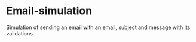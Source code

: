 # Email-simulation
 Simulation of sending an email with an email, subject and message with its validations
